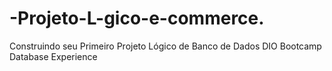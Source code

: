 # -Projeto-L-gico-e-commerce.
 Construindo seu Primeiro Projeto Lógico de Banco de Dados DIO Bootcamp Database Experience
